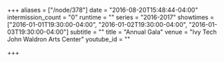 +++
aliases = ["/node/378"]
date = "2016-08-20T15:48:44-04:00"
intermission_count = "0"
runtime = ""
series = "2016-2017"
showtimes = ["2016-01-01T19:30:00-04:00", "2016-01-02T19:30:00-04:00", "2016-01-03T19:30:00-04:00"]
subtitle = ""
title = "Annual Gala"
venue = "Ivy Tech John Waldron Arts Center"
youtube_id = ""

+++
